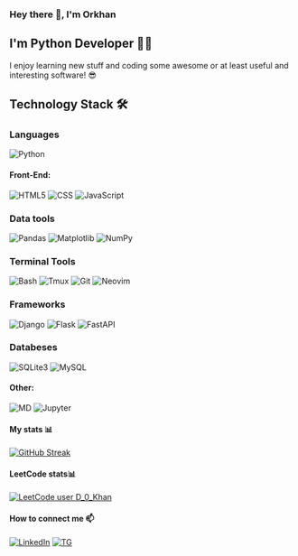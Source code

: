 ### Hey there 👋, I'm Orkhan

## I'm Python Developer 👨‍💻

I enjoy learning new stuff and coding some awesome or at least useful and interesting software! 😎

## Technology Stack 🛠

### Languages
![Python](https://img.shields.io/badge/python-3670A0?style=for-the-badge&logo=python&logoColor=ffdd54)
<!-- ![C++](https://img.shields.io/badge/c++-%2300599C.svg?style=for-the-badge&logo=c%2B%2B&logoColor=white) -->

#### Front-End:
![HTML5](https://img.shields.io/badge/HTML5-E34F26?style=for-the-badge&logo=html5&logoColor=white)
![CSS](https://img.shields.io/badge/CSS3-1572B6?style=for-the-badge&logo=css3&logoColor=white)
![JavaScript](https://img.shields.io/badge/javascript-%23323330.svg?style=for-the-badge&logo=javascript&logoColor=%23F7DF1E)

### Data tools
![Pandas](https://img.shields.io/badge/pandas-%23150458.svg?style=for-the-badge&logo=pandas&logoColor=white)
![Matplotlib](https://img.shields.io/badge/Matplotlib-%23ffffff.svg?style=for-the-badge&logo=Matplotlib&logoColor=black)
![NumPy](https://img.shields.io/badge/numpy-%23013243.svg?style=for-the-badge&logo=numpy&logoColor=white)

### Terminal Tools
![Bash](https://img.shields.io/badge/GNU%20Bash-4EAA25?style=for-the-badge&logo=GNU%20Bash&logoColor=white)
![Tmux](https://img.shields.io/badge/tmux-1BB91F?style=for-the-badge&logo=tmux&logoColor=white)
![Git](https://img.shields.io/badge/GIT-E44C30?style=for-the-badge&logo=git&logoColor=white)
![Neovim](https://img.shields.io/badge/NeoVim-%2357A143.svg?&style=for-the-badge&logo=neovim&logoColor=white)

### Frameworks
![Django](https://img.shields.io/badge/Django-092E20?style=for-the-badge&logo=django&logoColor=white)
![Flask](https://img.shields.io/badge/Flask-000000?style=for-the-badge&logo=flask&logoColor=white)
![FastAPI](https://img.shields.io/badge/FastAPI-005571?style=for-the-badge&logo=fastapi)

### Databeses
![SQLite3](https://img.shields.io/badge/SQLite-07405E?style=for-the-badge&logo=sqlite&logoColor=white)
![MySQL](https://img.shields.io/badge/MySQL-00000F?style=for-the-badge&logo=mysql&logoColor=white)

#### Other:
![MD](https://img.shields.io/badge/Markdown-000000?style=for-the-badge&logo=markdown&logoColor=white)
![Jupyter](https://img.shields.io/badge/Jupyter-gray?style=for-the-badge&logo=Jupyter)

#### My stats 📊
[![GitHub Streak](https://streak-stats.demolab.com?user=0r1k&theme=dark&hide_border=true&border_radius=8.5&background=000D0B&stroke=8D0FDD&currStreakNum=00DBDD&sideNums=00AFB0&currStreakLabel=E36700&ring=DD0000&sideLabels=DD4E00)](https://git.io/streak-stats)

#### LeetCode stats📊
[![LeetCode user D_0_Khan](https://img.shields.io/badge/dynamic/json?style=for-the-badge&labelColor=black&color=%23ffa116&label=Solved&query=solvedOverTotal&url=https%3A%2F%2Fleetcode-badge.vercel.app%2Fapi%2Fusers%2FD_0_Khan&logo=leetcode&logoColor=yellow)](https://leetcode.com/D_0_Khan/)

#### How to connect me 📫
<!-- [![VK](https://img.shields.io/badge/вконтакте-%232E87FB.svg?&style=for-the-badge&logo=vk&logoColor=white)](https://vk.com/d__khan) -->
[![LinkedIn](https://img.shields.io/badge/LinkedIn-0077B5?style=for-the-badge&logo=linkedin&logoColor=white)](https://www.inkenin.com/in/orkhan-djafarli)
[![TG](https://img.shields.io/badge/Telegram-2CA5E0?style=for-the-badge&logo=telegram&logoColor=white)](https://t.me/D_O_Khan)
<!--[![Kaggle](https://img.shields.io/badge/Kaggle-20BEFF?style=for-the-badge&logo=Kaggle&logoColor=white)](https://www.kaggle.com/orkhandjafarli)-->
